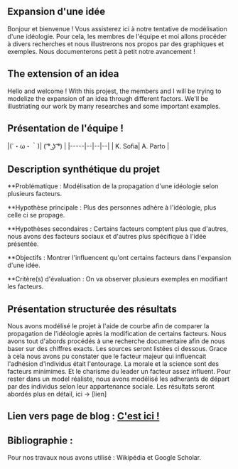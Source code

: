 ## Expansion d'une idée 

Bonjour et bienvenue ! Vous assisterez ici à notre tentative de modélisation d'une idéologie.
Pour cela, les membres de l'équipe et moi allons procéder à divers recherches et nous illustrerons nos propos par des graphiques et exemples.
Nous documenterons petit à petit notre avancement !

## The extension of an idea
Hello and welcome ! With this projest, the members and I will be trying to modelize the expansion of an idea through different factors.
We'll be illustriating our work by many researches and some important examples.

## Présentation de l'équipe ! 

|(´・ω・｀)| ( ͡° ͜ʖ ͡°) |
|-----|--|--|--|
| K. Sofia| A. Parto |


## Description synthétique du projet

**Problématique : Modélisation de la propagation d'une idéologie selon plusieurs facteurs.

**Hypothèse principale : Plus des personnes adhère à l'idéologie, plus celle ci se propage. 

**Hypothèses secondaires : Certains facteurs comptent plus que d'autres, nous avons des facteurs sociaux et d'autres plus spécifique à l'idée présentée. 

**Objectifs : Montrer l'influencent qu'ont certains facteurs dans l'expansion d'une idée.

**Critère(s) d'évaluation : On va observer plusieurs exemples en modifiant les facteurs.

## Présentation structurée des résultats

Nous avons modélisé le projet à l'aide de courbe afin de comparer la propagation de l'idéologie après la modification de certains facteurs.
Nous avons tout d'abords procédés à une recherche documentaire afin de nous baser sur des chiffres exacts. Les sources seront listées ci dessous. Grace à cela nous avons pu constater que le facteur majeur qui influencait l'adhésion d'individus était l'entourage. 
La morale et la science sont des facteurs minimimes. Et le charisme du leader un facteur assez influent.
Pour rester dans un model réaliste, nous avons modélisé les adherants de départ par des individus selon leur appartenance sociale. 
Les résultats seront abordés plus en détail, ici -> [lien]

## Lien vers page de blog : <a href="blog.html"> C'est ici ! </a>

## Bibliographie :

Pour nos travaux nous avons utilisé : Wikipédia et Google Scholar.
